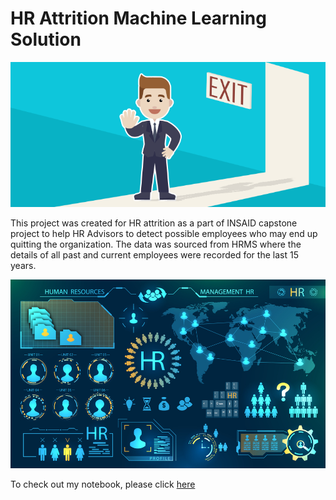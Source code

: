 # HR Attrition Machine Learning Solution

![enter image description here](https://github.com/ravindrapatil88/hr-employee-attrition/blob/main/Attrtion.png?raw=true)


This project was created for HR attrition as a part of INSAID capstone project to help HR Advisors to detect possible employees who may end up quitting the organization. The data was sourced from HRMS where the details of all past and current employees were recorded for the last 15 years.


![enter image description here](https://github.com/ravindrapatil88/hr-employee-attrition/blob/main/hr-analytics-10.jpg?raw=true)


To check out my notebook, please click [here](https://github.com/ravindrapatil88/hr-employee-attrition/blob/main/HR_Analytics.ipynb)
